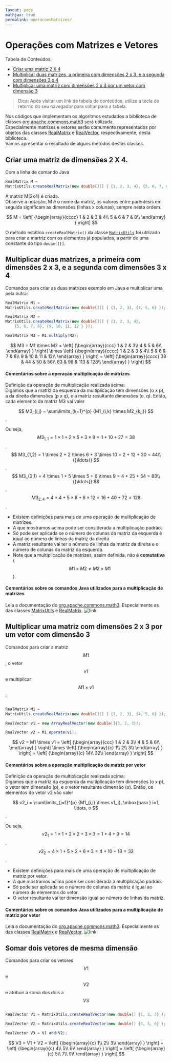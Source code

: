 ```yaml
---
layout: page
mathjax: true
permalink: operacoesMatrizes/
---
```


# Operações com Matrizes e Vetores


Tabela de Conteúdos:

- [Criar uma matriz 2 X 4](#crimat)
- [Multiplicar duas matrizes, a primeira com dimensões 2 x 3, e a segunda com dimensões 3 x 4](#matmult)
- [Multiplicar uma matriz com dimensões 2 x 3 por um vetor com dimensão 3](#matvetmult)

> Dica: Após visitar um link da tabela de conteúdos, utilize a tecla de retorno do seu navegador para voltar para a tabela.


Nos códigos que implementam os algoritmos estudados a biblioteca de classes
[org.apache.commons.math3](http://commons.apache.org/proper/commons-math/javadocs/api-3.6.1/index.html) será utilizada.  
Especialmente matrizes e vetores serão comumente representados por objetos das classes [RealMatrix](http://commons.apache.org/proper/commons-math/javadocs/api-3.6.1/org/apache/commons/math3/linear/RealMatrix.html) e 
[RealVector](http://commons.apache.org/proper/commons-math/javadocs/api-3.6.1/org/apache/commons/math3/linear/RealVector.html), respectivamente, desta biblioteca.  
Vamos apresentar o resultado de alguns métodos destas classes.

<a name='crimat'></a>

## Criar uma matriz de dimensões 2 X 4.

Com a linha de comando Java  
```java
RealMatrix M = 
MatrixUtils.createRealMatrix(new double[][] { {1, 2, 3, 4}, {5, 6, 7, 8} });
```
A matriz M(2x4) é criada.  
Observe a notação, M é o nome da matriz, os valores entre parêntesis em seguida significam as dimensões (linhas x colunas), 
sempre nesta ordem.

$$
  M = 
  \left[ {\begin{array}{cccc}
   1 & 2 & 3 & 4\\
   5 & 6 & 7 & 8\\
  \end{array} } \right]
$$

O método estático `createRealMatrix()` da classe [`MatrixUtils`](http://commons.apache.org/proper/commons-math/javadocs/api-3.3/org/apache/commons/math3/linear/MatrixUtils.html) foi utilizado para criar a martriz com os elementos 
já populados, a partir de uma constante do tipo `doube[][]`.

<a name='matmult'></a>

## Multiplicar duas matrizes, a primeira com dimensões 2 x 3, e a segunda com dimensões 3 x 4

Comandos para criar as duas matrizes exemplo em Java e multiplicar uma pela outra:  

```java
RealMatrix M1 = 
MatrixUtils.createRealMatrix(new double[][] { {1, 2, 3}, {4, 5, 6} });

RealMatrix M2 = 
MatrixUtils.createRealMatrix(new double[][] { {1, 2, 3, 4}, 
	{5, 6, 7, 8}, {9, 10, 11, 12 } });

RealMatrix M3 = M1.multiply(M2);
```

$$
	M3 = 
  M1 \times M2 = 
  \left[ {\begin{array}{ccc}
   1 & 2 & 3\\
   4 & 5 & 6\\
  \end{array} } \right] \times 
  \left[ {\begin{array}{cccc}
   1 & 2 & 3 & 4\\
   5 & 6 & 7 & 8\\
   9 & 10 & 11 & 12\\
  \end{array} } \right] = 
  \left[ {\begin{array}{cccc}
   38 & 44 & 50 & 56\\
   83 & 98 & 113 & 128\\
  \end{array} } \right]
$$


#### Comentários sobre a operação multiplicação de matrizes

Definição da operação de multiplicação realizada acima:  
Digamos que a matriz da esquerda da multiplicação tem dimensões (o x p), a da direita dimensões (p x q), 
e a matriz resultante dimensões (o, q).
Então, cada elemento da matriz M3 vai valer  

$$ M3_{i,j} = \sum\limits_{k=1}^{p} {M1_{i,k} \times M2_{k,j}} $$.  

Ou seja,  
$$ M3_{1,1} = 1 \times 1 + 2 \times 5 + 3 \times 9 = 1 + 10 + 27 = 38 $$.  
$$ M3_{1,2} = 1 \times 2 + 2 \times 6 + 3 \times 10 = 2 + 12 + 30 = 44\\
{}\ldots{} $$.  
$$ M3_{2,1} = 4 \times 1 + 5 \times 5 + 6 \times 9 = 4 + 25 + 54 = 83\\
{}\ldots{} $$.  
$$ M3_{2,4} = 4 \times 4 + 5 \times 8 + 6 \times 12 = 16 + 40 + 72 = 128 $$.

+ Existem definições para mais de uma operação de multiplicação de matrizes.
+ A que mostramos acima pode ser considerada a multiplicação padrão.
+ Só pode ser aplicada se o número de colunas da matriz da esquerda é igual ao número de linhas da matriz da direita.
+ A matriz resultante vai ter o número de linhas da matriz da direita e o número de colunas da matriz da esquerda.
+ Note que a multiplicação de matrizes, assim definida, não é **comutativa** ($$ M1 \times M2 \ne M2 \times M1 $$).


#### Comentários sobre os comandos Java utilizados para a multiplicação de matrizes

Leia a documentação do [org.apache.commons.math3](http://commons.apache.org/proper/commons-math/javadocs/api-3.6.1/index.html).
Especialmente as das classes 
[MatrixUtils](http://commons.apache.org/proper/commons-math/javadocs/api-3.6.1/org/apache/commons/math3/linear/MatrixUtils.html) e
[RealMatrix](http://commons.apache.org/proper/commons-math/javadocs/api-3.6.1/org/apache/commons/math3/linear/RealMatrix.html).
![link](https://github.global.ssl.fastly.net/images/icons/emoji/link.png?v5)  


<a name='matvetmult'></a>

## Multiplicar uma matriz com dimensões 2 x 3 por um vetor com dimensão 3

Comandos para criar a matriz $$M1$$, o vetor $$v1$$ e multiplicar $$M1 \times v1$$ :  

```java

RealMatrix M1 = 
MatrixUtils.createRealMatrix(new double[][] { {1, 2, 3}, {4, 5, 6} });

RealVector v1 = new ArrayRealVector(new double[]{1, 2, 3});

RealVector v2 = M1.operate(v1);

```

$$
	v2 = 
  M1 \times v1 = 
  \left[ {\begin{array}{ccc}
   1 & 2 & 3\\
   4 & 5 & 6\\
  \end{array} } \right] \times 
  \left[ {\begin{array}{c}
   1\\
   2\\
   3\\
  \end{array} } \right] = 
  \left[ {\begin{array}{c}
   14\\
   32\\
  \end{array} } \right]
$$


#### Comentários sobre a operação multiplicação de matriz por vetor

Definição da operação de multiplicação realizada acima:  
Digamos que a matriz da esquerda da multiplicação tem dimensões (o x p), o vetor tem dimensão (p), e o vetor resultante dimensão (o).
Então, os elementos do vetor v2 vão valer  

$$ v2_i = \sum\limits_{j=1}^{p} {M1_{i,j} \times v1_j}, \mbox{para }  i=1, \ldots, o $$.  

Ou seja,  
$$ v2_1 = 1 \times 1 + 2 \times 2 + 3 \times 3 = 1 + 4 + 9 = 14 $$.  
$$ v2_2 = 4 \times 1 + 5 \times 2 + 6 \times 3 = 4 + 10 + 18 = 32 $$.  

+ Existem definições para mais de uma operação de multiplicação de matriz por vetor.
+ A que mostramos acima pode ser considerada a multiplicação padrão.
+ Só pode ser aplicada se o número de colunas da matriz é igual ao número de elementos do vetor.
+ O vetor resultante vai ter dimensão igual ao número de linhas da matriz.


####  Comentários sobre os comandos Java utilizados para a multiplicação de matriz por vetor

Leia a documentação do [org.apache.commons.math3](http://commons.apache.org/proper/commons-math/javadocs/api-3.6.1/index.html).
Especialmente as das classes 
[RealMatrix](http://commons.apache.org/proper/commons-math/javadocs/api-3.6.1/org/apache/commons/math3/linear/RealMatrix.html) e
[RealVector](http://commons.apache.org/proper/commons-math/javadocs/api-3.6.1/org/apache/commons/math3/linear/RealVector.html).
![link](https://github.global.ssl.fastly.net/images/icons/emoji/link.png?v5)  
<a name='matvetmult'></a>  


## Somar dois vetores de mesma dimensão

Comandos para criar os vetores $$V1$$ e $$V2$$ e atribuir a soma dos dois a $$V3$$

```java

RealVector V1 = MatrixUtils.createRealVector(new double[] {1, 2, 3} );

RealVector V2 = MatrixUtils.createRealVector(new double[] {4, 5, 6} );

RealVector V3 = V1.add(V2);

```

$$
  V3 = V1 + V2 = 
  \left[ {\begin{array}{c}
   1\\
   2\\
   3\\
  \end{array} } \right] + 
  \left[ {\begin{array}{c}
   4\\
   5\\
   6\\
  \end{array} } \right] = 
  \left[ {\begin{array}{c}
   5\\
   7\\
   9\\
  \end{array} } \right]
$$





